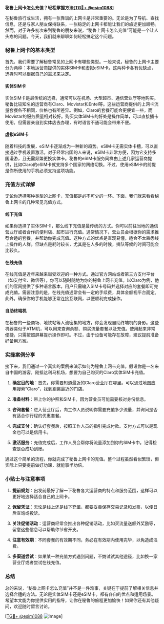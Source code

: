 **秘鲁上网卡怎么充值？轻松掌握方法[[TG💪+ @esim1088](https://t.me/s/esim1088)]**

在秘鲁旅行或生活，拥有一张靠谱的上网卡是非常重要的。无论是为了导航、查找信息，还是与家人朋友保持联系，一张稳定的上网卡都能让我们的旅途更加顺畅。然而，对于许多初次来到秘鲁的朋友来说，“秘鲁上网卡怎么充值”可能是一个让人头疼的问题。今天，我们就来聊聊如何轻松搞定这个问题。

### 秘鲁上网卡的基本类型

首先，我们需要了解秘鲁常见的上网卡有哪些类型。一般来说，秘鲁的上网卡主要分为两种：本地运营商提供的实体SIM卡和虚拟eSIM卡。这两种卡各有优缺点，选择时可以根据自己的需求来决定。

#### 实体SIM卡

实体SIM卡是最传统的选择，通常可以在机场、大型超市、通信营业厅等地购买。秘鲁比较知名的运营商有Claro、Movistar和Entel等。这些运营商提供的上网卡流量套餐各不相同，价格也有所差异。例如，Claro的套餐可能会更便宜一些，而Movistar的服务质量相对较好。购买实体SIM卡的好处是操作简单，可以直接插卡使用，但需要亲自到实体店去办理，有时语言不通可能会带来不便。

#### 虚拟eSIM卡

随着科技的发展，eSIM卡逐渐成为一种新的趋势。eSIM卡无需实体卡槽，可以直接通过手机设置激活。对于经常出国的人来说，eSIM卡非常方便，因为它支持多国漫游，且无需频繁更换实体卡。秘鲁的eSIM卡服务同样由上述几家运营商提供，比如Claro的eSIM卡就支持多个国家的网络切换。不过，使用eSIM卡的前提是你所使用的手机必须支持这项功能。

### 充值方式详解

无论你选择哪种类型的上网卡，充值都是必不可少的一环。下面，我们就来看看秘鲁上网卡的几种常见充值方式。

#### 线下充值

如果你选择了实体SIM卡，那么线下充值是最传统的方式。你可以前往当地的通信营业厅或者合作的便利店、超市进行充值。通常情况下，营业员会根据你的需求推荐合适的套餐，并帮助你完成充值。这种方式的优点是直观易懂，适合不太熟悉线上操作的人群。但缺点是耗时较长，尤其是在人多的时候，排队等候的时间可能会比较久。

#### 在线充值

在线充值是近年来越来越受欢迎的一种方式。通过官方网站或者第三方支付平台（如支付宝、微信等），你可以随时随地为你的秘鲁上网卡充值。以Claro为例，他们的官网提供了多种语言版本，用户只需输入SIM卡号码并选择对应的套餐即可完成充值。需要注意的是，在线充值通常会有一定的手续费，具体金额视平台而定。此外，确保你的手机能够正常连接互联网，以便顺利完成操作。

#### 自助终端机

在秘鲁的一些商场、地铁站等人流密集的地方，你会发现自助终端机的身影。这些机器类似于ATM机，可以用来查询余额、购买流量套餐以及充值。使用起来非常便捷，只需按照屏幕提示操作即可。不过，由于设备可能存在故障，建议提前准备好备用方案。

### 实操案例分享

接下来，我们通过一个真实的案例来演示如何为秘鲁上网卡充值。假设你是一名来自中国的游客，刚抵达利马机场，想要为自己购买的Claro实体SIM卡充值。

1. **确定目的地**：首先，你需要知道最近的Claro营业厅在哪里。可以通过地图应用搜索“Claro”，找到距离最近的门店。
   
2. **准备材料**：带上你的护照和SIM卡，因为营业员可能需要核对身份信息。

3. **咨询套餐**：进入营业厅后，向工作人员说明你需要充值多少流量，并询问是否有适合你行程的优惠套餐。

4. **完成支付**：确认好套餐后，按照工作人员的指引完成付款。支付方式可以是现金也可以是信用卡。

5. **激活服务**：充值完成后，工作人员会帮你将流量添加到你的SIM卡中。记得检查是否成功到账。

通过这个简单的流程，你就完成了秘鲁上网卡的充值。整个过程虽然看似繁琐，但实际上只要提前做好功课，就能事半功倍。

### 小贴士与注意事项

1. **提前规划**：出发前最好了解一下秘鲁各大运营商的特点和服务范围，这样可以更好地选择适合自己的上网卡。

2. **保留凭证**：无论是线上还是线下充值，都要妥善保存交易记录和发票，以便日后查询或投诉。

3. **关注促销活动**：运营商经常会推出各种促销活动，比如买流量送额外奖励等，留意这些信息可以帮助你节省开支。

4. **注意有效期**：不同套餐的有效期不同，务必在有效期内使用完毕，以免造成浪费。

5. **多渠道尝试**：如果某一种充值方式遇到问题，不妨试试其他途径，比如换一家营业厅或者尝试在线充值。

### 总结

总的来说，“秘鲁上网卡怎么充值”并不是一件难事，关键在于提前了解相关信息并选择合适的方法。无论是实体SIM卡还是eSIM卡，都有各自的优点和适用场景。希望本文能为你提供实用的指导，让你在秘鲁的旅程更加愉快！如果你还有其他疑问，欢迎随时留言讨论。

[[TG💪+ @esim1088](https://t.me/s/esim1088) ![Image](https://i.postimg.cc/4NQfJmqS/Snipaste-2025-05-13-00-14-12.png)]